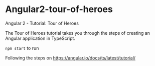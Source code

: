 # Angular2-tour-of-heroes
Angular 2 - Tutorial: Tour of Heroes

The Tour of Heroes tutorial takes you through the steps of creating an Angular application in TypeScript.

`npm start` to run

Following the steps on https://angular.io/docs/ts/latest/tutorial/
